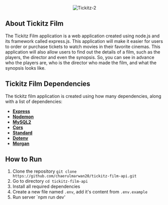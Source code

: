 <p align="center"<a href="https://tickitz-film.netlify.app/" target="_blank"><img src="https://i.ibb.co/tzSzq4x/Tickitz-2.png" alt="Tickitz-2" border="0" /></a></p>

## About Tickitz Film

The Tickitz Film application is a web application created using node.js and its framework called express.js. This application will make it easier for users to order or purchase tickets to watch movies in their favorite cinemas. This application will also allow users to find out the details of a film, such as the players, the director and even the synopsis. So, you can see in advance who the players are, who is the director who made the film, and what the synopsis looks like.

## Tickitz Film Dependencies

The tickitz film application is created using how many dependencies, along with a list of dependencies:

- **[Express](https://expressjs.com/)**
- **[Nodemon](https://nodemon.io/)**
- **[MySQL2](https://www.npmjs.com/package/mysql2)**
- **[Cors](https://www.npmjs.com/package/cors)**
- **[Standard](https://standardjs.com/)**
- **[Dotenv](https://www.npmjs.com/package/dotenv)**
- **[Morgan](https://www.npmjs.com/package/morgan)**

## How to Run

1. Clone the repository `git clone https://github.com/chaerulmarwan20/tickitz-film-api.git`
2. Go to directory `cd tickitz-film-api`
3. Install all required dependencies
4. Create a new file named `.env`, add it's content from `.env.example`
5. Run server `npm run dev'
